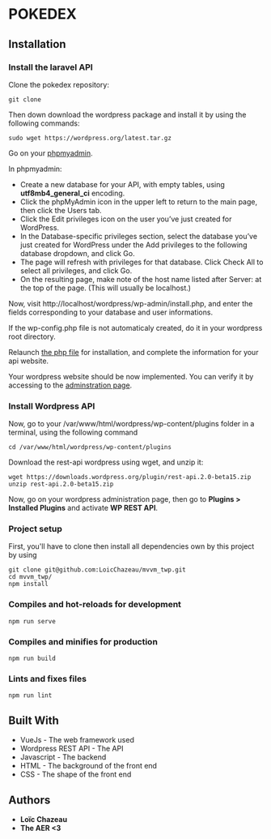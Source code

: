 # POKEDEX


## Installation

### Install the laravel API

Clone the pokedex repository: 
```
git clone 
```

Then down download the wordpress package and install it by using the following commands:
```
sudo wget https://wordpress.org/latest.tar.gz
```


Go on your [phpmyadmin](http://localhost/phpmyadmin/index.php). 

In phpmyadmin:

* Create a new database for your API, with empty tables, using **utf8mb4_general_ci** encoding.
* Click the phpMyAdmin icon in the upper left to return to the main page, then click the Users tab.
* Click the Edit privileges icon on the user you’ve just created for WordPress.
* In the Database-specific privileges section, select the database you’ve just created for WordPress under the Add privileges to the following database dropdown,   and click Go.
* The page will refresh with privileges for that database. Click Check All to select all privileges, and click Go.
* On the resulting page, make note of the host name listed after Server: at the top of the page. (This will usually be localhost.)


Now, visit http://localhost/wordpress/wp-admin/install.php, and enter the fields corresponding to your database and user informations.

If the wp-config.php file is not automaticaly created, do it in your wordpress root directory.

Relaunch [the php file](http://localhost/wordpress/wp-admin/install.php) for installation, and complete the information for your api website.

Your wordpress website should be now implemented. You can verify it by accessing to the [adminstration page](http://localhost/wordpress/wp-admin/).



### Install Wordpress API
Now, go to your /var/www/html/wordpress/wp-content/plugins folder in a terminal, using the following command
```
cd /var/www/html/wordpress/wp-content/plugins
```

Download the rest-api wordpress using wget, and unzip it:
```
wget https://downloads.wordpress.org/plugin/rest-api.2.0-beta15.zip
unzip rest-api.2.0-beta15.zip
```

Now, go on your wordpress administration page, then go to **Plugins > Installed Plugins** and activate **WP REST API**.



### Project setup

First, you'll have to clone then install all dependencies own by this project by using

```
git clone git@github.com:LoicChazeau/mvvm_twp.git
cd mvvm_twp/
npm install
```


### Compiles and hot-reloads for development
```
npm run serve
```

### Compiles and minifies for production
```
npm run build
```

### Lints and fixes files
```
npm run lint
```


## Built With

* VueJs - The web framework used
* Wordpress REST API - The API
* Javascript - The backend 
* HTML - The background  of the front end 
* CSS - The shape of the front end


## Authors

* **Loïc Chazeau**
* **The AER <3**
